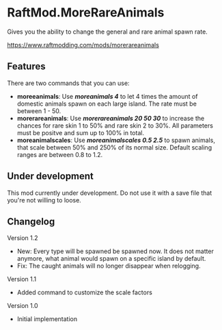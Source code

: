 # RaftMod.MoreRareAnimals

Gives you the ability to change the general and rare animal spawn rate.

https://www.raftmodding.com/mods/morerareanimals

## Features

There are two commands that you can use:

- **moreeanimals**: Use ***moreanimals 4*** to let 4 times the amount of domestic animals spawn on each large island. The rate must be between 1 - 50.
- **morerareanimals**: Use ***morerareanimals 20 50 30*** to increase the chances for rare skin 1 to 50% and rare skin 2 to 30%. All parameters must be positve and sum up to 100% in total.
- **moreanimalscales**: Use ***moreanimalscales 0.5 2.5*** to spawn animals, that scale between 50% and 250% of its normal size. Default scaling ranges are between 0.8 to 1.2.

## Under development

This mod currently under development. Do not use it with a save file that you're not willing to loose.

## Changelog

Version 1.2

- New: Every type will be spawned be spawned now. It does not matter anymore, what animal would spawn on a specific island by default.
- Fix: The caught animals will no longer disappear when relogging.

Version 1.1

- Added command to customize the scale factors

Version 1.0

- Initial implementation
